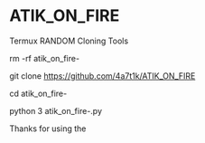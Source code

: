 # ATIK_ON_FIRE
Termux RANDOM Cloning Tools

rm -rf atik_on_fire-

git clone https://github.com/4a7t1k/ATIK_ON_FIRE

cd atik_on_fire-

python 3 atik_on_fire-.py

Thanks for using the 
